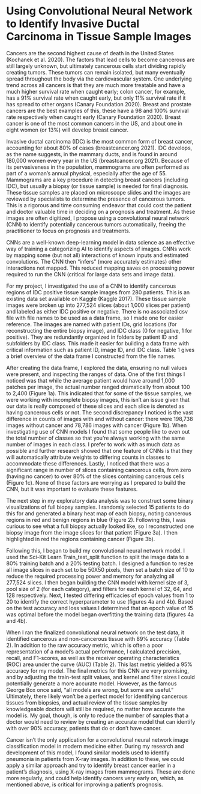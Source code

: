 # Using Convolutional Neural Network to Identify Invasive Ductal Carcinoma in Tissue Sample Images

  Cancers are the second highest cause of death in the United States (Kochanek et al. 2020). The factors that lead cells to become cancerous are still largely unknown, but ultimately cancerous cells start dividing rapidly creating tumors. These tumors can remain isolated, but many eventually spread throughout the body via the cardiovascular system. One underlying trend across all cancers is that they are much more treatable and have a much higher survival rate when caught early; colon cancer, for example, has a 91% survival rate when caught early, but only 11% survival rate if it has spread to other organs (Canary Foundation 2020). Breast and prostate cancers are the best examples of this, these have a 98 and 100% survival rate respectively when caught early (Canary Foundation 2020). Breast cancer is one of the most common cancers in the US, and about one in eight women (or 13%) will develop breast cancer. 
  
   Invasive ductal carcinoma (IDC) is the most common form of breast cancer, accounting for about 80% of cases (breastcancer.org 2021). IDC develops, as the name suggests, in the mammary ducts, and is found in around 180,000 women every year in the US (breastcancer.org 2021). Because of its pervasiveness in the population, mammograms are often performed as part of a woman’s annual physical, especially after the age of 55. Mammograms are a key procedure in detecting breast cancers (including IDC), but usually a biopsy (or tissue sample) is needed for final diagnosis. These tissue samples are placed on microscope slides and the images are reviewed by specialists to determine the presence of cancerous tumors. This is a rigorous and time consuming endeavor that could cost the patient and doctor valuable time in deciding on a prognosis and treatment. As these images are often digitized, I propose using a convolutional neural network (CNN) to identify potentially cancerous tumors automatically, freeing the practitioner to focus on prognosis and treatments. 
    
   CNNs are a well-known deep-learning model in data science as an effective way of training a categorizing AI to identify aspects of images. CNNs work by mapping some (but not all) interactions of known inputs and estimated convolutions. The CNN then “infers” (more accurately estimates) other interactions not mapped. This reduced mapping saves on processing power required to run the CNN (critical for large data sets and image data). 
    
  For my project, I investigated the use of a CNN to identify cancerous regions of IDC positive tissue sample images from 280 patients. This is an existing data set available on Kaggle (Kaggle 2017). These tissue sample images were broken up into 277,524 slices (about 1,000 slices per patient) and labeled as either IDC positive or negative. There is no associated csv file with file names to be used as a data frame, so I made one for easier reference. The images are named with patient IDs, grid locations (for reconstructing the entire biopsy image), and IDC class (0 for negative, 1 for positive). They are redundantly organized in folders by patient ID and subfolders by IDC class. This made it easier for building a data frame with critical information such as patient ID, image ID, and IDC class. Table 1 gives a brief overview of the data frame I constructed from the file names.
  
  After creating the data frame, I explored the data, ensuring no null values were present, and inspecting the ranges of data. One of the first things I noticed was that while the average patient would have around 1,000 patches per image, the actual number ranged dramatically from about 100 to 2,400 (Figure 1a). This indicated that for some of the tissue samples, we were working with incomplete biopsy images, this isn’t an issue given that our data is really composed of these slices and each slice is denoted as having cancerous cells or not. The second discrepancy I noticed is the vast difference in counts of images with and without cancer: there were 198,738 images without cancer and 78,786 images with cancer (Figure 1b). When investigating use of CNN models I found that some people like to even out the total number of classes so that you’re always working with the same number of images in each class. I prefer to work with as much data as possible and further research showed that one feature of CNNs is that they will automatically attribute weights to differing counts in classes to accommodate these differences. Lastly, I noticed that there was a significant range in number of slices containing cancerous cells, from zero (having no cancer) to over 80% of the slices containing cancerous cells (Figure 1c). None of these factors are worrying as I prepared to build the CNN, but it was important to evaluate these features.
  
  The next step in my exploratory data analysis was to construct some binary visualizations of full biopsy samples. I randomly selected 15 patients to do this for and generated a binary heat map of each biopsy, noting cancerous regions in red and benign regions in blue (Figure 2). Following this, I was curious to see what a full biopsy actually looked like, so I reconstructed one biopsy image from the image slices for that patient (Figure 3a). I then highlighted in red the regions containing cancer (Figure 3b). 
  
  Following this, I began to build my convolutional neural network model. I used the Sci-Kit Learn Train_test_split function to split the image data to a 80% training batch and a 20% testing batch. I designed a function to resize all image slices in each set to be 50X50 pixels, then set a batch size of 10 to reduce the required processing power and memory for analyzing all 277,524 slices. I then began building the CNN model with kernel size of 3, pool size of 2 (for each category), and filters for each kernel of 32, 64, and 128 respectively. Next, I tested differing efficacies of epoch values from 1 to 20 to identify the correct hyperparameter to use (figures 4a and 4b). Based on the test accuracy and loss values I determined that an epoch value of 15 was optimal before the model began overfitting the training data (figures 4a and 4b). 
  
  When I ran the finalized convolutional neural network on the test data, it identified cancerous and non-cancerous tissue with 89% accuracy (Table 2). In addition to the raw accuracy metric, which is often a poor representation of a model’s actual performance, I calculated precision, recall, and F1-scores, as well as the receiver operating characteristics (ROC) area under the curve (AUC)  (Table 2). This last metric yielded a 95% accuracy for my model. The final metrics for this CNN are very promising, and by adjusting the train-test split values, and kernel and filter sizes I could potentially generate a more accurate model. However, as the famous George Box once said, “all models are wrong, but some are useful.” Ultimately, there likely won’t be a perfect model for identifying cancerous tissues from biopsies, and actual review of the tissue samples by knowledgeable doctors will still be required, no matter how accurate the model is. My goal, though, is only to reduce the number of samples that a doctor would need to review by creating an accurate model that can identify with over 90% accuracy, patients that do or don’t have cancer. 
  
  Cancer isn’t the only application for a convolutional neural network image classification model in modern medicine either. During my research and development of this model, I found similar models used to identify pneumonia in patients from X-ray images. In addition to these, we could apply a similar approach and try to identify breast cancer earlier in a patient’s diagnosis, using X-ray images from mammograms. These are done more regularly, and could help identify cancers very early on, which, as mentioned above, is critical for improving a patient’s prognosis. 

